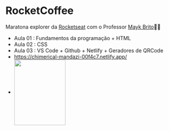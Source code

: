 # RocketCoffee
Maratona explorer da [Rocketseat](https://github.com/Rocketseat) com o Professor [Mayk Brito](https://github.com/maykbrito)👩‍💻
- Aula 01 : Fundamentos  da programação + HTML
- Aula 02 : CSS 
- Aula 03 : VS Code + Github + Netlify + Geradores de QRCode
- https://chimerical-mandazi-00f4c7.netlify.app/
- <img align="center" height="180" width="140" src="https://user-images.githubusercontent.com/105497299/184254524-21517599-1324-4224-b7e6-7dc807fa9588.png" />
